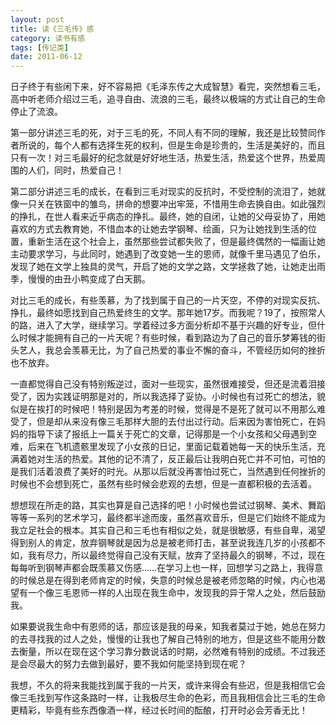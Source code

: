 ```yaml
---
layout: post
title: 读《三毛传》感
category: 读书有感
tags: [传记类]
date: 2011-06-12 
---
```

日子终于有些闲下来，好不容易把《毛泽东传之大成智慧》看完，突然想看三毛，高中听老师介绍过三毛，追寻自由、流浪的三毛，最终以极端的方式让自己的生命停止了流浪。

第一部分讲述三毛的死，对于三毛的死，不同人有不同的理解，我还是比较赞同作者所说的，每个人都有选择生死的权利，但是生命是珍贵的，生活是美好的，而且只有一次！对三毛最好的纪念就是好好地生活，热爱生活，热爱这个世界，热爱周围的人们，同时，热爱自己！

第二部分讲述三毛的成长，在看到三毛对现实的反抗时，不受控制的流泪了，她就像一只关在铁窗中的雏鸟，拼命的想要冲出牢笼，不惜用生命去换自由。如此强烈的挣扎，在世人看来近乎病态的挣扎。最终，她的自闭，让她的父母妥协了，用她喜欢的方式去教育她，不惜血本的让她去学钢琴、绘画，只为让她找到生活的位置，重新生活在这个社会上，虽然那些尝试都失败了，但是最终偶然的一幅画让她主动要求学习，与此同时，她遇到了改变她一生的恩师，就像千里马遇见了伯乐，发现了她在文学上独具的灵气，开启了她的文学之路，文学拯救了她，让她走出雨季，慢慢的由丑小鸭变成了白天鹅。

对比三毛的成长，有些羡慕，为了找到属于自己的一片天空，不停的对现实反抗、挣扎，最终如愿找到自己热爱终生的文学。那年她17岁。而我呢？19了，按照常人的路，进入了大学，继续学习。学着经过多方面分析却不基于兴趣的好专业，但什么时候才能拥有自己的一片天呢？有些时候，看到路边为了自己的音乐梦筹钱的街头艺人，我总会羡慕无比，为了自己热爱的事业不懈的奋斗，不管经历如何的挫折也不放弃。

一直都觉得自己没有特别叛逆过，面对一些现实，虽然很难接受，但还是流着泪接受了，因为实践证明那是对的，所以我选择了妥协。小时候也有过死亡的想法，貌似是在挨打的时候吧！特别是因为考差的时候，觉得是不是死了就可以不用那么难受了，但是却从来没有像三毛那样大胆的去付出过行动。后来因为害怕死亡，在妈妈的指导下读了报纸上一篇关于死亡的文章，记得那是一个小女孩和父母遇到空难，后来在飞机遗骸里发现了小女孩的日记，里面记载着她每一天的快乐生活，充满着她对生活的热爱。其他的记不清了，反正最后让我明白死亡并不可怕，可怕的是我们活着浪费了美好的时光。从那以后就没再害怕过死亡，当然遇到任何挫折的时候也不会想到死亡，虽然有些时候会悲观的去想，但是一直都积极的去活着。

想想现在所走的路，其实也算是自己选择的吧！小时候也尝试过钢琴、美术、舞蹈等等一系列的艺术学习，最终都半途而废，虽然喜欢音乐，但是它们始终不能成为我立足社会的根本。其实自己和三毛也有相似之处，就是很敏感，有些自卑，渴望得到别人的肯定，放弃钢琴就是因为总是被老师打击，甚至说我连几岁的小孩都不如，我有尽力，所以最终觉得自己没有天赋，放弃了坚持最久的钢琴，不过，现在每每听到钢琴声都会既羡慕又伤感……在学习上也一样，回想学习之路上，我得意的时候总是在得到老师肯定的时候，失意的时候总是被老师忽略的时候，内心也渴望有一个像三毛恩师一样的人出现在我生命中，发现我的异于常人之处，然后鼓励我。

如果要说我生命中有恩师的话，那应该是我的母亲，知我者莫过于她，她总在努力的去寻找我的过人之处，慢慢的让我也了解自己特别的地方，但是这些不能用分数去衡量，所以在现在这个学习靠分数说话的时期，必然难有特别的成绩。不过我还是会尽最大的努力去做到最好，要不我如何能坚持到现在呢？

我想，不久的将来我能找到属于我的一片天，或许来得会有些迟，但是我相信它会像三毛找到写作这条路时一样，让我极尽生命的色彩，而且我相信会比三毛的生命更精彩，毕竟有些东西像酒一样，经过长时间的酝酿，打开时必会芳香无比！
